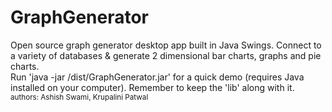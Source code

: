 GraphGenerator
==============

Open source graph generator desktop app built in Java Swings. Connect to a variety of databases &amp; generate 2 dimensional bar charts, graphs and pie charts.<br/>Run 'java -jar /dist/GraphGenerator.jar' for a quick demo (requires Java installed on your computer). Remember to keep the 'lib' along with it.
<br/><small>authors: Ashish Swami, Krupalini Patwal</small>
